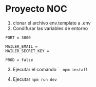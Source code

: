 # Proyecto NOC


1. clonar el archivo env.template a .env
2. Condifurar las variables de entorno 
```````````````
PORT = 3000

MAILER_EMAIL = 
MAILER_SECRET_KEY = 

PROD = false
```````````````

3. Ejecutar el comando `
`` npm install``

4. Ejecutar ``npm run dev``
